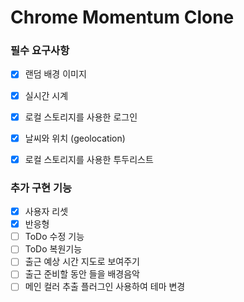 # Chrome Momentum Clone

### 필수 요구사항  
- [x] 랜덤 배경 이미지  
- [x] 실시간 시계  
- [x] 로컬 스토리지를 사용한 로그인  
- [x] 날씨와 위치 (geolocation)  
- [x] 로컬 스토리지를 사용한 투두리스트  


### 추가 구현 기능  
- [x] 사용자 리셋  
- [x] 반응형
- [ ] ToDo 수정 기능  
- [ ] ToDo 복원기능  
- [ ] 출근 예상 시간 지도로 보여주기  
- [ ] 출근 준비할 동안 들을 배경음악  
- [ ] 메인 컬러 추출 플러그인 사용하여 테마 변경